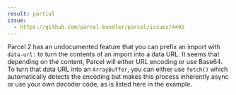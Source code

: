 ```yaml
---
result: partial
issue:
  - https://github.com/parcel-bundler/parcel/issues/4405
---
```


Parcel 2 has an undocumented feature that you can prefix an import with `data-url:` to turn the contents of an import into a data URL. It seems that depending on the content, Parcel will either URL encoding or use Base64. To turn that data URL into an `ArrayBuffer`, you can either use `fetch()` which automatically detects the encoding but makes this process inherently async or use your own decoder code, as is listed here in the example.
